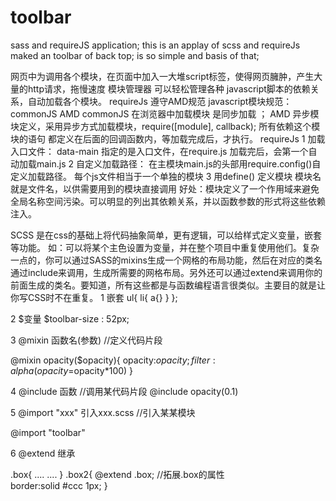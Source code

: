 # toolbar
sass and requireJS application;
this is an applay of scss and requireJs maked an toolbar of back top;
is so simple and basis of that;

网页中为调用各个模块，在页面中加入一大堆script标签，使得网页臃肿，产生大量的http请求，拖慢速度
模块管理器 可以轻松管理各种 javascript脚本的依赖关系，自动加载各个模块。
requireJs 遵守AMD规范
javascript模块规范：  commonJS AMD
                 commonJS 在浏览器中加载模块 是同步加载 ；
                 AMD 异步模块定义，采用异步方式加载模块，require([module], callback);
                      所有依赖这个模块的语句 都定义在后面的回调函数内，等加载完成后，才执行。
requireJs 
1 加载入口文件：<script src="js/require.js" data-main="js/main"></script> 
            data-main 指定的是入口文件，在require.js 加载完后，会第一个自动加载main.js
2 自定义加载路径： 在主模块main.js的头部用require.config()自定义加载路径。
               每个js文件相当于一个单独的模块
3 用define() 定义模块  模块名就是文件名，以供需要用到的模块直接调用
             好处：模块定义了一个作用域来避免全局名称空间污染。可以明显的列出其依赖关系，并以函数参数的形式将这些依赖注入。


SCSS
是在css的基础上将代码抽象简单，更有逻辑，可以给样式定义变量，嵌套等功能。
如：可以将某个主色设置为变量，并在整个项目中重复使用他们。复杂一点的，你可以通过SASS的mixins生成一个网格的布局功能，然后在对应的类名通过include来调用，生成所需要的网格布局。另外还可以通过extend来调用你的前面生成的类名。要知道，所有这些都是与函数编程语言很类似。主要目的就是让你写CSS时不在重复。
1 嵌套
ul{
  li{
       a{}
      }
};

2 $变量
$toolbar-size : 52px;

 3 @mixin 函数名(参数)      //定义代码片段
 
@mixin opacity($opacity){
       opacity:$opacity;
       filter:alpha(opacity=$opacity*100) 
}

 4 @include 函数    //调用某代码片段
@include opacity(0.1)

5 @import "xxx"   引入xxx.scss   //引入某某模块

@import "toolbar"

6 @extend 继承

.box{
    ....
    ....
}
.box2{
     @extend  .box;        //拓展.box的属性  
     border:solid #ccc 1px;
}

 

 

 

 


